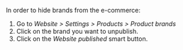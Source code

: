 In order to hide brands from the e-commerce:

1.  Go to *Website \> Settings \> Products \> Product brands*
2.  Click on the brand you want to unpublish.
3.  Click on the *Website published* smart button.
